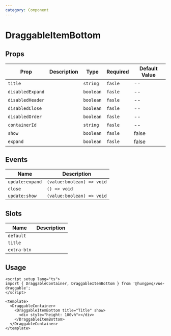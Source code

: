 ```yaml
---
category: Component
---
```


# DraggableItemBottom

<FunctionInfo fn="DraggableItemBottom" />

## Props

| Prop             | Description | Type      | Required | Default Value |
| ---------------- | ----------- | --------- | -------- | ------------- |
| `title`          |             | `string`  | `fasle`  | --            |
| `disabledExpand` |             | `boolean` | `fasle`  | --            |
| `disabledHeader` |             | `boolean` | `fasle`  | --            |
| `disabledClose`  |             | `boolean` | `fasle`  | --            |
| `disabledOrder`  |             | `boolean` | `fasle`  | --            |
| `containerId`    |             | `string`  | `fasle`  | --            |
| `show`           |             | `boolean` | `fasle`  | false         |
| `expand`         |             | `boolean` | `fasle`  | false         |

## Events

| Name            | Description               |
| --------------- | ------------------------- |
| `update:expand` | `(value:boolean) => void` |
| `close`         | `() => void`              |
| `update:show`   | `(value:boolean) => void` |

## Slots

| Name        | Description |
| ----------- | ----------- |
| `default`   |             |
| `title`     |             |
| `extra-btn` |             |

## Usage

```vue
<script setup lang="ts">
import { DraggableContainer, DraggableItemBottom } from '@hungpvq/vue-draggable';
</script>

<template>
  <DraggableContainer>
    <DraggableItemBottom title="Title" show>
      <div style="height: 100vh"></div>
    </DraggableItemBottom>
  </DraggableContainer>
</template>
```
